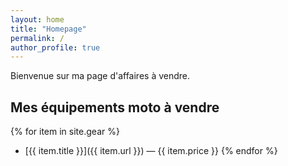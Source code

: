 ```yaml
---
layout: home
title: "Homepage"
permalink: /
author_profile: true
---
```


Bienvenue sur ma page d'affaires à vendre.

## Mes équipements moto à vendre

{% for item in site.gear %}
- [{{ item.title }}]({{ item.url }}) — {{ item.price }}
{% endfor %}

